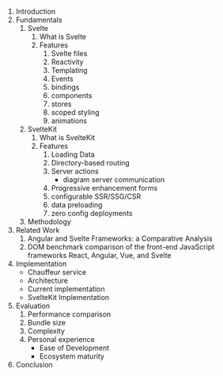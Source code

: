 1. Introduction
2. Fundamentals
    1. Svelte
        1. What is Svelte
        2. Features
            1. Svelte files
            2. Reactivity
            3. Templating
            4. Events
            5. bindings
            6. components
            6. stores
            7. scoped styling
            8. animations
    2. SvelteKit
        1. What is SvelteKit
        2. Features
            1. Loading Data
            2. Directory-based routing
            3. Server actions
                - diagram server communication
            4. Progressive enhancement forms
            5. configurable SSR/SSG/CSR
            6. data preloading
            7. zero config deployments
    3. Methodology
3. Related Work
    1. Angular and Svelte Frameworks: a Comparative Analysis
    2. DOM benchmark comparison of the front-end JavaScript frameworks React, Angular, Vue, and Svelte
4. Implementation
    - Chauffeur service 
    - Architecture
    - Current implementation
    - SvelteKit Implementation
5. Evaluation
    1. Performance comparison
    2. Bundle size 
    3. Complexity
    4. Personal experience
        - Ease of Development
        - Ecosystem maturity
6. Conclusion
    